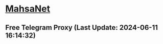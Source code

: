 
# [MahsaNet](https://t.me/mahsa_net)
## Free Telegram Proxy (Last Update: 2024-06-11 16:14:32)

    